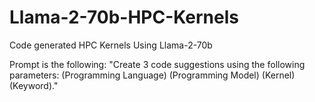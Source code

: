 # Llama-2-70b-HPC-Kernels
Code generated HPC Kernels Using Llama-2-70b

Prompt is the following: "Create 3 code suggestions using the following parameters: (Programming Language) (Programming Model) (Kernel) (Keyword)."
